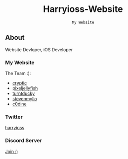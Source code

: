 <div align="center">

# Harryioss-Website
``` 
My Website
```

</div>

## About

Website Devloper, iOS Developer

### My Website
The Team :):
- [cryptic](https://twitter.com/cr4ptic)
- [pixeljellyfish](https://twitter.com/pixeljellyfish)
- [turntducky](https://twitter.com/turntducky)
- [stevenmyllo](https://twitter.com/myllo_steven)
- [c0dine](https://twitter.com/c0dine)<br/>

### Twitter
[harryioss](https://twitter.com/harryioss) <br/>

### Discord Server
[Join :)](https://discord.gg/vG23fCF) <br/>
